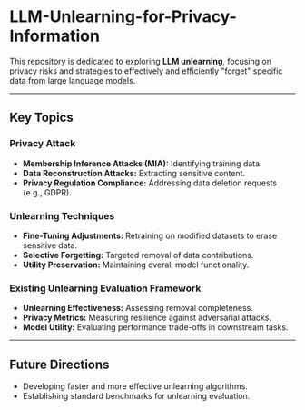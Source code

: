 # LLM-Unlearning-for-Privacy-Information
This repository is dedicated to exploring **LLM unlearning**, focusing on privacy risks and strategies to effectively and efficiently "forget" specific data from large language models. 

---

## Key Topics
### Privacy Attack
- **Membership Inference Attacks (MIA):** Identifying training data.
- **Data Reconstruction Attacks:** Extracting sensitive content.
- **Privacy Regulation Compliance:** Addressing data deletion requests (e.g., GDPR).

### Unlearning Techniques
- **Fine-Tuning Adjustments:** Retraining on modified datasets to erase sensitive data.
- **Selective Forgetting:** Targeted removal of data contributions.
- **Utility Preservation:** Maintaining overall model functionality.

### Existing Unlearning Evaluation Framework
- **Unlearning Effectiveness:** Assessing removal completeness.
- **Privacy Metrics:** Measuring resilience against adversarial attacks.
- **Model Utility:** Evaluating performance trade-offs in downstream tasks.

---

## Future Directions
- Developing faster and more effective unlearning algorithms.
- Establishing standard benchmarks for unlearning evaluation.
